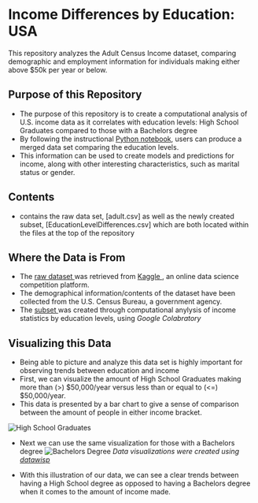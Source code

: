 # Income Differences by Education: USA
This repository analyzes the Adult Census Income dataset, comparing demographic and employment information for individuals making either above $50k per year or below. 

## Purpose of this Repository 
- The purpose of this repository is to create a computational analysis of U.S. income data as it correlates with education levels: High School Graduates compared to those with a Bachelors degree
- By following the instructional [Python notebook](https://colab.research.google.com/drive/1ijqMaCN3vD8LG7tAL70kCxhx1_lxo61t#scrollTo=L135jtjuyg3q), users can produce a merged data set comparing the education levels.
- This information can be used to create models and predictions for income, along with other interesting characteristics, such as marital status or gender.

## Contents 
- contains the raw data set, [adult.csv] as well as the newly created subset, [EducationLevelDifferences.csv] which are both located within the files at the top of the repository 



## Where the Data is From
- The [raw dataset ](https://github.com/caitdwyer27/Income-Differences-by-Education/blob/main/adult.csv)was retrieved from [Kaggle
](https://www.kaggle.com/datasets/lovishbansal123/adult-census-income/data) , an online data science competition platform.
- The demographical information/contents of the dataset have been collected from the U.S. Census Bureau, a government agency.
- The [subset ](https://github.com/caitdwyer27/Income-Differences-by-Education/blob/main/EducationLevelDifferences.csv)was created through computational anylysis of income statistics by education levels, using *Google Colabratory*

## Visualizing this Data
- Being able to picture and analyze this data set is highly important for observing trends between education and income
- First, we can visualize the amount of High School Graduates making more than (>) $50,000/year versus less than or equal to (<=) $50,000/year.
- This data is presented by a bar chart to give a sense of comparison between the amount of people in either income bracket.
  
![High School Graduates](https://github.com/caitdwyer27/Income-Differences-by-Education/assets/167785344/123c769e-a9e7-4cfe-a9dc-01f66d50ae89)

- Next we can use the same visualization for those with a Bachelors degree
![Bachelors Degree](https://github.com/caitdwyer27/Income-Differences-by-Education/assets/167785344/2459ec00-6b21-4a97-bb24-b2f2d8a8d549)
*Data visualizations were created using [datawisp
](https://www.datawisp.io/datavisualization?utm_source=google&utm_medium=cpc&utm_campaign=21168774683&utm_term=&utm_content=&gad_source=1&gclid=Cj0KCQjw_qexBhCoARIsAFgBleuw-DoHuFZMCyfd8ymB_qtktHqNOeJ5TZzAVQVLKgFHRV-HHZDjm3YaAmrkEALw_wcB)*

- With this illustration of our data, we can see a clear trends between having a High School degree as opposed to having a Bachelors degree when it comes to the amount of income made.
